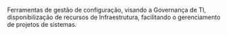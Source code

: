 Ferramentas de gestão de configuração, visando a Governança de TI,
disponibilização de recursos de Infraestrutura, facilitando o gerenciamento de projetos de
sistemas.

